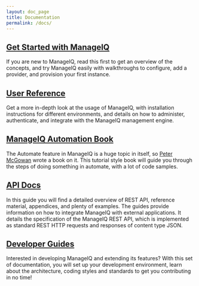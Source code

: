```yaml
---
layout: doc_page
title: Documentation
permalink: /docs/
---
```


## [Get Started with ManageIQ](get-started)

If you are new to ManageIQ, read this first to get an overview of the concepts, and try ManageIQ easily with walkthroughs to configure, add a provider, and provision your first instance.

## [User Reference](reference)

Get a more in-depth look at the usage of ManageIQ, with installation instructions for different environments, and details on how to administer, authenticate, and integrate with the ManageIQ management engine.

## [ManageIQ Automation Book](automation)

The Automate feature in ManageIQ is a huge topic in itself, so [Peter McGowan](https://github.com/pemcg) wrote a book on it. This tutorial style book will guide you through the steps of doing something in automate, with a lot of code samples.

## [API Docs](reference/latest/api/overview/auth.html)

In this guide you will find a detailed overview of REST API, reference material, appendices, and plenty of examples. The guides provide information on how to integrate ManageIQ with external applications. It details the specification of the ManageIQ REST API, which is implemented as standard REST HTTP requests and responses of content type JSON.

## [Developer Guides](guides/architecture)

Interested in developing ManageIQ and extending its features? With this set of documentation, you will set up your development environment, learn about the architecture, coding styles and standards to get you contributing in no time!
